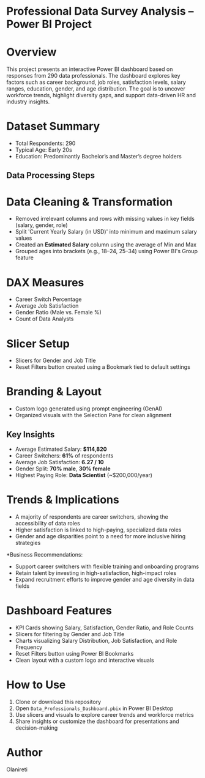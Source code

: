 # Professional Data Survey Analysis – Power BI Project

# Overview

This project presents an interactive Power BI dashboard based on responses from 290 data professionals. The dashboard explores key factors such as career background, job roles, satisfaction levels, salary ranges, education, gender, and age distribution. The goal is to uncover workforce trends, highlight diversity gaps, and support data-driven HR and industry insights.

# Dataset Summary

* Total Respondents: 290
* Typical Age: Early 20s
* Education: Predominantly Bachelor’s and Master’s degree holders

## Data Processing Steps

# Data Cleaning & Transformation

* Removed irrelevant columns and rows with missing values in key fields (salary, gender, role)
* Split 'Current Yearly Salary (in USD)' into minimum and maximum salary values
* Created an **Estimated Salary** column using the average of Min and Max
* Grouped ages into brackets (e.g., 18–24, 25–34) using Power BI's Group feature

# DAX Measures

* Career Switch Percentage
* Average Job Satisfaction
* Gender Ratio (Male vs. Female %)
* Count of Data Analysts

# Slicer Setup

* Slicers for Gender and Job Title
* Reset Filters button created using a Bookmark tied to default settings

# Branding & Layout

* Custom logo generated using prompt engineering (GenAI)
* Organized visuals with the Selection Pane for clean alignment

## Key Insights

* Average Estimated Salary: **\$114,820**
* Career Switchers: **61%** of respondents
* Average Job Satisfaction: **6.27 / 10**
* Gender Split: **70% male**, **30% female**
* Highest Paying Role: **Data Scientist** (\~\$200,000/year)

# Trends & Implications

* A majority of respondents are career switchers, showing the accessibility of data roles
* Higher satisfaction is linked to high-paying, specialized data roles
* Gender and age disparities point to a need for more inclusive hiring strategies

*Business Recommendations:

* Support career switchers with flexible training and onboarding programs
* Retain talent by investing in high-satisfaction, high-impact roles
* Expand recruitment efforts to improve gender and age diversity in data fields

# Dashboard Features

* KPI Cards showing Salary, Satisfaction, Gender Ratio, and Role Counts
* Slicers for filtering by Gender and Job Title
* Charts visualizing Salary Distribution, Job Satisfaction, and Role Frequency
* Reset Filters button using Power BI Bookmarks
* Clean layout with a custom logo and interactive visuals

# How to Use

1. Clone or download this repository
2. Open `Data_Professionals_Dashboard.pbix` in Power BI Desktop
3. Use slicers and visuals to explore career trends and workforce metrics
4. Share insights or customize the dashboard for presentations and decision-making

# Author

Olanireti


